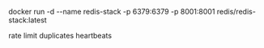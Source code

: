 docker run -d --name redis-stack -p 6379:6379 -p 8001:8001 redis/redis-stack:latest

rate limit 
duplicates
heartbeats